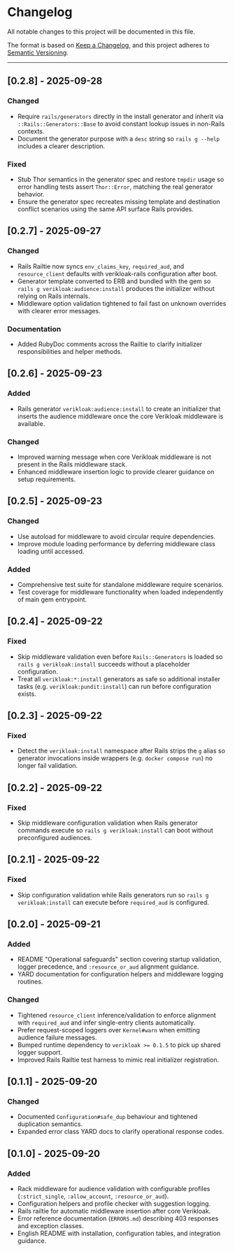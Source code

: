 # Changelog

All notable changes to this project will be documented in this file.

The format is based on [Keep a Changelog](https://keepachangelog.com/en/1.1.0/),
and this project adheres to [Semantic Versioning](https://semver.org/spec/v2.0.0.html).

---

## [0.2.8] - 2025-09-28

### Changed
- Require `rails/generators` directly in the install generator and inherit via `::Rails::Generators::Base` to avoid constant lookup issues in non-Rails contexts.
- Document the generator purpose with a `desc` string so `rails g --help` includes a clearer description.

### Fixed
- Stub Thor semantics in the generator spec and restore `tmpdir` usage so error handling tests assert `Thor::Error`, matching the real generator behavior.
- Ensure the generator spec recreates missing template and destination conflict scenarios using the same API surface Rails provides.

## [0.2.7] - 2025-09-27

### Changed
- Rails Railtie now syncs `env_claims_key`, `required_aud`, and `resource_client` defaults with verikloak-rails configuration after boot.
- Generator template converted to ERB and bundled with the gem so `rails g verikloak:audience:install` produces the initializer without relying on Rails internals.
- Middleware option validation tightened to fail fast on unknown overrides with clearer error messages.

### Documentation
- Added RubyDoc comments across the Railtie to clarify initializer responsibilities and helper methods.

## [0.2.6] - 2025-09-23

### Added
- Rails generator `verikloak:audience:install` to create an initializer that inserts the audience middleware once the core Verikloak middleware is available.

### Changed
- Improved warning message when core Verikloak middleware is not present in the Rails middleware stack.
- Enhanced middleware insertion logic to provide clearer guidance on setup requirements.

## [0.2.5] - 2025-09-23

### Changed
- Use autoload for middleware to avoid circular require dependencies.
- Improve module loading performance by deferring middleware class loading until accessed.

### Added
- Comprehensive test suite for standalone middleware require scenarios.
- Test coverage for middleware functionality when loaded independently of main gem entrypoint.

## [0.2.4] - 2025-09-22

### Fixed
- Skip middleware validation even before `Rails::Generators` is loaded so `rails g verikloak:install` succeeds without a placeholder configuration.
- Treat all `verikloak:*:install` generators as safe so additional installer tasks (e.g. `verikloak:pundit:install`) can run before configuration exists.

## [0.2.3] - 2025-09-22

### Fixed
- Detect the `verikloak:install` namespace after Rails strips the `g` alias so generator invocations inside wrappers (e.g. `docker compose run`) no longer fail validation.

## [0.2.2] - 2025-09-22

### Fixed
- Skip middleware configuration validation when Rails generator commands execute so `rails g verikloak:install` can boot without preconfigured audiences.

## [0.2.1] - 2025-09-22

### Fixed
- Skip configuration validation while Rails generators run so `rails g verikloak:install` can execute before `required_aud` is configured.

## [0.2.0] - 2025-09-21

### Added
- README "Operational safeguards" section covering startup validation, logger precedence, and `:resource_or_aud` alignment guidance.
- YARD documentation for configuration helpers and middleware logging routines.

### Changed
- Tightened `resource_client` inference/validation to enforce alignment with `required_aud` and infer single-entry clients automatically.
- Prefer request-scoped loggers over `Kernel#warn` when emitting audience failure messages.
- Bumped runtime dependency to `verikloak >= 0.1.5` to pick up shared logger support.
- Improved Rails Railtie test harness to mimic real initializer registration.

## [0.1.1] - 2025-09-20

### Changed
- Documented `Configuration#safe_dup` behaviour and tightened duplication semantics.
- Expanded error class YARD docs to clarify operational response codes.

## [0.1.0] - 2025-09-20

### Added
- Rack middleware for audience validation with configurable profiles (`:strict_single`, `:allow_account`, `:resource_or_aud`).
- Configuration helpers and profile checker with suggestion logging.
- Rails railtie for automatic middleware insertion after core Verikloak.
- Error reference documentation (`ERRORS.md`) describing 403 responses and exception classes.
- English README with installation, configuration tables, and integration guidance.
